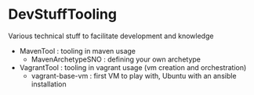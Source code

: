 # DevStuffTooling
Various technical stuff to facilitate development and knowledge
* MavenTool : tooling in maven usage
  * MavenArchetypeSNO : defining your own archetype
* VagrantTool : tooling in vagrant usage (vm creation and orchestration)
  * vagrant-base-vm : first VM to play with, Ubuntu with an ansible installation
